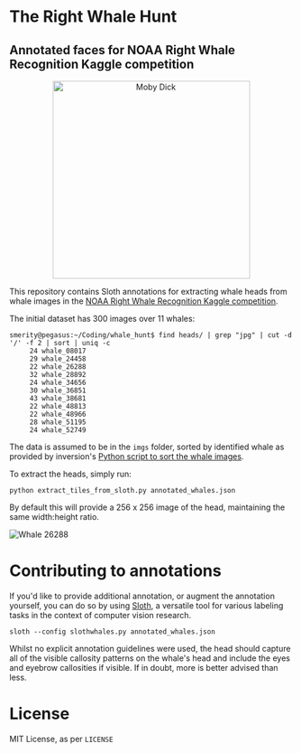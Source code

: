 # The Right Whale Hunt
## Annotated faces for NOAA Right Whale Recognition Kaggle competition

<center>
  <img src="http://i.imgur.com/fqfbBFl.jpg" alt="Moby Dick" width="350px" />
</center>

This repository contains Sloth annotations for extracting whale heads from whale images in the [NOAA Right Whale Recognition Kaggle competition](https://www.kaggle.com/c/noaa-right-whale-recognition).

The initial dataset has 300 images over 11 whales:

    smerity@pegasus:~/Coding/whale_hunt$ find heads/ | grep "jpg" | cut -d '/' -f 2 | sort | uniq -c
         24 whale_08017
         29 whale_24458
         22 whale_26288
         32 whale_28892
         24 whale_34656
         30 whale_36851
         43 whale_38681
         22 whale_48813
         22 whale_48966
         28 whale_51195
         24 whale_52749

The data is assumed to be in the `imgs` folder, sorted by identified whale as provided by inversion's [Python script to sort the whale images](https://www.kaggle.com/c/noaa-right-whale-recognition/forums/t/16275/python-script-to-sort-images).

To extract the heads, simply run:

    python extract_tiles_from_sloth.py annotated_whales.json

By default this will provide a 256 x 256 image of the head, maintaining the same width:height ratio.

![Whale 26288](http://i.imgur.com/o5cf6pd.jpg)

# Contributing to annotations

If you'd like to provide additional annotation, or augment the annotation yourself, you can do so by using [Sloth](http://sloth.readthedocs.org/en/latest/), a versatile tool for various labeling tasks in the context of computer vision research.

    sloth --config slothwhales.py annotated_whales.json

Whilst no explicit annotation guidelines were used, the head should capture all of the visible callosity patterns on the whale's head and include the eyes and eyebrow callosities if visible. If in doubt, more is better advised than less.

# License

MIT License, as per `LICENSE`
